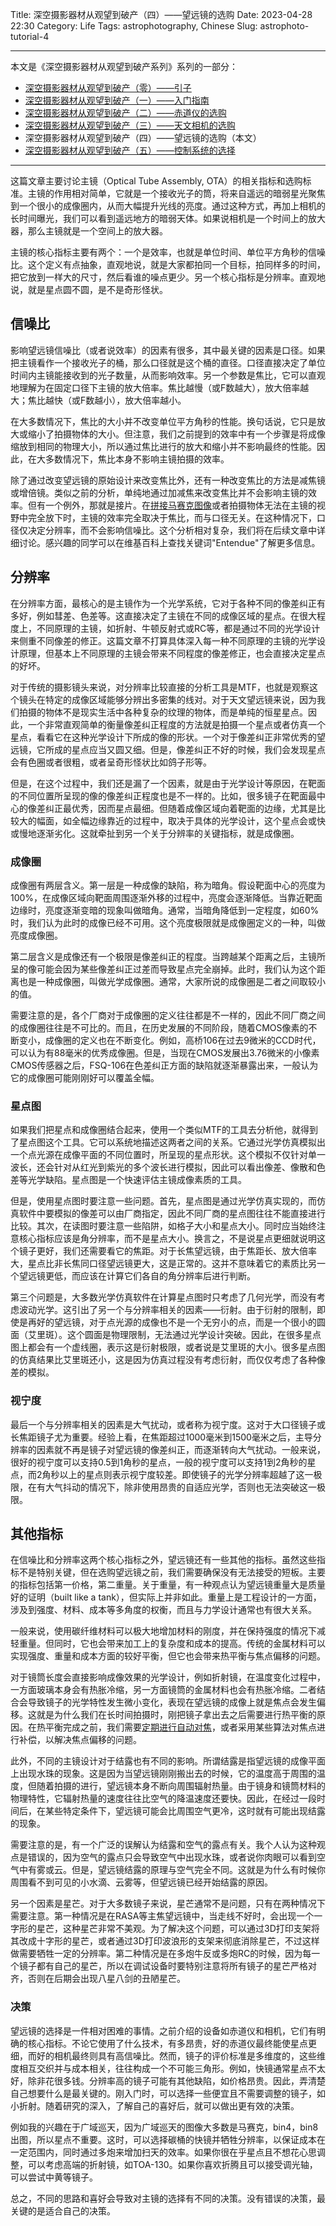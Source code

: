 Title: 深空摄影器材从观望到破产（四）——望远镜的选购
Date: 2023-04-28 22:30
Category: Life
Tags: astrophotography, Chinese
Slug: astrophoto-tutorial-4


---

本文是《深空摄影器材从观望到破产系列》系列的一部分：

* [深空摄影器材从观望到破产（零）——引子](/astrophoto-tutorial-0.html)
* [深空摄影器材从观望到破产（一）——入门指南](/astrophoto-tutorial-1.html)
* [深空摄影器材从观望到破产（二）——赤道仪的选购](/astrophoto-tutorial-2.html)
* [深空摄影器材从观望到破产（三）——天文相机的选购](/astrophoto-tutorial-3.html)
* 深空摄影器材从观望到破产（四）——望远镜的选购（本文）
* [深空摄影器材从观望到破产（五）——控制系统的选择](/astrophoto-tutorial-5.html)

---

这篇文章主要讨论主镜（Optical Tube Assembly, OTA）的相关指标和选购标准。主镜的作用相对简单，它就是一个接收光子的筒，将来自遥远的暗弱星光聚焦到一个很小的成像圈内，从而大幅提升光线的亮度。通过这种方式，再加上相机的长时间曝光，我们可以看到遥远地方的暗弱天体。如果说相机是一个时间上的放大器，那么主镜就是一个空间上的放大器。

主镜的核心指标主要有两个：一个是效率，也就是单位时间、单位平方角秒的信噪比。这个定义有点抽象，直观地说，就是大家都拍同一个目标，拍同样多的时间，把它放到一样大的尺寸，然后看谁的噪点更少。另一个核心指标是分辨率。直观地说，就是星点圆不圆，是不是奇形怪状。

## 信噪比

影响望远镜信噪比（或者说效率）的因素有很多，其中最关键的因素是口径。如果把主镜看作一个接收光子的桶，那么口径就是这个桶的直径。口径直接决定了单位时间内主镜能接收到的光子数量，从而影响效率。另一个参数是焦比，它可以直观地理解为在固定口径下主镜的放大倍率。焦比越慢（或F数越大），放大倍率越大；焦比越快（或F数越小），放大倍率越小。

在大多数情况下，焦比的大小并不改变单位平方角秒的性能。换句话说，它只是放大或缩小了拍摄物体的大小。但注意，我们之前提到的效率中有一个步骤是将成像缩放到相同的物理大小，所以通过焦比进行的放大和缩小并不影响最终的性能。因此，在大多数情况下，焦比本身不影响主镜拍摄的效率。

除了通过改变望远镜的原始设计来改变焦比外，还有一种改变焦比的方法是减焦镜或增倍镜。类似之前的分析，单纯地通过加减焦来改变焦比并不会影响主镜的效率。但有一个例外，那就是接片。在[拼接马赛克图像](/astrophoto-tutorial-2.html)或者拍摄物体无法在主镜的视野中完全放下时，主镜的效率完全取决于焦比，而与口径无关。在这种情况下，口径仅决定分辨率，而不会影响信噪比。这个分析相对复杂，我们将在后续文章中详细讨论。感兴趣的同学可以在维基百科上查找关键词"Entendue"了解更多信息。

## 分辨率

在分辨率方面，最核心的是主镜作为一个光学系统，它对于各种不同的像差纠正有多好，例如彗差、色差等。这直接决定了主镜在不同的成像区域的星点。在很大程度上，不同原理的主镜，如折射、牛顿反射式或RC等，都是通过不同的光学设计来侧重不同像差的修正。这篇文章不打算具体深入每一种不同原理的主镜的光学设计原理，但基本上不同原理的主镜会带来不同程度的像差修正，也会直接决定星点的好坏。

对于传统的摄影镜头来说，对分辨率比较直接的分析工具是MTF，也就是观察这个镜头在特定的成像区域能够分辨出多密集的线对。对于天文望远镜来说，因为我们拍摄的物体不是现实生活中各种复杂的纹理的物体，而是单纯的恒星星点。因此，一个非常直观简单的衡量像差纠正程度的方法就是拍摄一个星点或者仿真一个星点，看看它在这种光学设计下所成的像的形状。一个对于像差纠正非常优秀的望远镜，它所成的星点应当又圆又细。但是，像差纠正不好的时候，我们会发现星点会有色圈或者很粗，或者呈奇形怪状比如鸽子形等。

但是，在这个过程中，我们还是漏了一个因素，就是由于光学设计等原因，在靶面的不同位置所呈现的像的像差纠正程度也是不一样的。比如，很多镜子在靶面最中心的像差纠正最优秀，因而星点最细。但随着成像区域向着靶面的边缘，尤其是比较大的幅面，如全幅边缘靠近的过程中，取决于具体的光学设计，这个星点会或快或慢地逐渐劣化。这就牵扯到另一个关于分辨率的关键指标，就是成像圈。

### 成像圈

成像圈有两层含义。第一层是一种成像的缺陷，称为暗角。假设靶面中心的亮度为100%，在成像区域向靶面周围逐渐外移的过程中，亮度会逐渐降低。当靠近靶面边缘时，亮度逐渐变暗的现象叫做暗角。通常，当暗角降低到一定程度，如60%时，我们认为此时的成像已经不可用。这个亮度极限就是成像圈定义的一种，叫做亮度成像圈。

第二层含义是成像还有一个极限是像差纠正的程度。当跨越某个距离之后，主镜所呈的像可能会因为某些像差纠正过差而导致星点完全崩掉。此时，我们认为这个距离也是一种成像圈，叫做光学成像圈。通常，大家所说的成像圈是二者之间取较小的值。

需要注意的是，各个厂商对于成像圈的定义往往都是不一样的，因此不同厂商之间的成像圈往往是不可比的。而且，在历史发展的不同阶段，随着CMOS像素的不断变小，成像圈的定义也在不断变化。例如，高桥106在过去9微米的CCD时代，可以认为有88毫米的优秀成像圈。但是，当现在CMOS发展出3.76微米的小像素CMOS传感器之后，FSQ-106在色差纠正方面的缺陷就逐渐暴露出来，一般认为它的成像圈可能刚刚好可以覆盖全幅。

### 星点图

如果我们把星点和成像圈结合起来，使用一个类似MTF的工具去分析他，就得到了星点图这个工具。它可以系统地描述这两者之间的关系。它通过光学仿真模拟出一个点光源在成像平面的不同位置时，所呈现的星点形状。这个模拟不仅针对单一波长，还会针对从红光到紫光的多个波长进行模拟，因此可以看出像差、像散和色差等光学缺陷。星点图是一个快速评估主镜成像素质的工具。

但是，使用星点图时要注意一些问题。首先，星点图是通过光学仿真实现的，而仿真软件中要模拟的像差可以由厂商指定，因此不同厂商的星点图往往不能直接进行比较。其次，在读图时要注意一些陷阱，如格子大小和星点大小。同时应当始终注意核心指标应该是角分辨率，而不是星点大小。换言之，不是说星点更细就说明这个镜子更好，我们还需要看它的焦距。对于长焦望远镜，由于焦距长、放大倍率大，星点比非长焦同口径望远镜更大，这是正常的。这并不意味着它的素质比另一个望远镜更低，而应该在计算它们各自的角分辨率后进行判断。

第三个问题是，大多数光学仿真软件在计算星点图时只考虑了几何光学，而没有考虑波动光学。这引出了另一个与分辨率相关的因素——衍射。由于衍射的限制，即使是再好的望远镜，对于点光源的成像也不是一个无穷小的点，而是一个很小的圆面（艾里斑）。这个圆面是物理限制，无法通过光学设计突破。因此，在很多星点图上都会有一个虚线圈，表示这是衍射极限，或者说是艾里斑的大小。很多星点图的仿真结果比艾里斑还小，这是因为仿真过程没有考虑衍射，而仅仅考虑了各种像差的模拟。

### 视宁度

最后一个与分辨率相关的因素是大气扰动，或者称为视宁度。这对于大口径镜子或长焦距镜子尤为重要。经验上看，在焦距超过1000毫米到1500毫米之后，主导分辨率的因素就不再是镜子对望远镜的像差纠正，而逐渐转向大气扰动。一般来说，很好的视宁度可以支持0.5到1角秒的星点，一般的视宁度可以支持1到2角秒的星点，而2角秒以上的星点则表示视宁度较差。即使镜子的光学分辨率超越了这一极限，在有大气抖动的情况下，除非使用昂贵的自适应光学，否则也无法突破这一极限。

## 其他指标

在信噪比和分辨率这两个核心指标之外，望远镜还有一些其他的指标。虽然这些指标不是特别关键，但在选购望远镜之前，我们需要确保没有无法接受的短板。主要的指标包括第一价格，第二重量。关于重量，有一种观点认为望远镜重量大是质量好的证明（built like a tank），但实际上并非如此。重量上是工程设计的一方面，涉及到强度、材料、成本等多角度的权衡，而且与力学设计通常也有很大关系。

一般来说，使用碳纤维材料可以极大地增加材料的刚度，并在保持强度的情况下减轻重量。但同时，它也会带来加工上的复杂度和成本的提高。传统的金属材料可以实现强度、重量和成本方面的较好平衡，但它也会带来热平衡与焦点偏移的问题。

对于镜筒长度会直接影响成像效果的光学设计，例如折射镜，在温度变化过程中，一方面玻璃本身会有热胀冷缩，另一方面镜筒的金属材料也会有热胀冷缩。二者结合会导致镜子的光学特性发生微小变化，表现在望远镜的成像上就是焦点会发生偏移。这就是为什么我们在长时间拍摄时，刚把镜子拿出去之后需要进行热平衡的原因。在热平衡完成之前，我们需要[定期进行自动对焦](/auto-focus.html)，或者采用某些算法对焦点进行补偿，以解决焦点偏移的问题。

此外，不同的主镜设计对于结露也有不同的影响。所谓结露是指望远镜的成像平面上出现水珠的现象。这是因为当望远镜刚刚搬出去的时候，它的温度高于周围的温度，但随着拍摄的进行，望远镜本身不断向周围辐射热量。由于镜身和镜筒材料的物理特性，它辐射热量的速度往往比空气的降温速度还要快。因此，在经过一段时间后，在某些特定条件下，望远镜可能会比周围空气更冷，这时就有可能出现结露的现象。

需要注意的是，有一个广泛的误解认为结露和空气的露点有关。我个人认为这种观点是错误的，因为空气的露点只会导致空气中出现水珠，或者说你肉眼可以看到空气中有雾或云。但是，望远镜结露的原理与空气完全不同。这就是为什么有时候你周围看不到可见的小水滴、云雾等，但望远镜已经开始结露的原因。

另一个因素是星芒。对于大多数镜子来说，星芒通常不是问题，只有在两种情况下需要注意。第一种情况是在RASA等主焦望远镜中，当走线不好时，会出现一个一字形的星芒，这种星芒非常不美观。为了解决这个问题，可以通过3D打印支架将其改成十字形的星芒，或者通过3D打印波浪形的支架来彻底消除星芒，不过这样做需要牺牲一定的分辨率。第二种情况是在多炮牛反或多炮RC的时候，因为每一个镜子都有自己的星芒，所以在调试设备时要特别注意将所有镜子的星芒严格对齐，否则在后期会出现八星八剑的丑陋星芒。

### 决策

望远镜的选择是一件相对困难的事情。之前介绍的设备如赤道仪和相机，它们有明确的核心指标。不论它使用了什么技术，有多昂贵，好的赤道仪最终能使星点更细，而好的相机最终则具有高信噪比。然而，镜子的评价标准是多维度的，这些维度相互交织并与成本相关，往往构成一个不可能三角形。例如，快镜通常星点不太好，除非花很多钱。分辨率高的镜子可能有其他缺陷，如价格昂贵。因此，弄清楚自己想要什么是最关键的。刚入门时，可以选择一些便宜且不需要调整的镜子，如小折射。随着研究的深入，了解自己的喜好后，就可以做出更有效的决策。

例如我的兴趣在于广域巡天，因为广域巡天的图像大多数是马赛克，bin4，bin8出图，所以星点不重要。这时，可以选择碳桶的快镜并牺牲分辨率，以保证成本在一定范围内，同时通过多炮来增加扫天的效率。如果你很在乎星点且不想花心思调整，可以考虑高端的折射镜，如TOA-130。如果你喜欢折腾且可以接受调光轴，可以尝试中黄等镜子。

总之，不同的思路和喜好会导致对主镜的选择有不同的决策。没有错误的决策，最关键的是适合自己的决策。

<script async data-uid="65448d4615" src="https://yage.kit.com/65448d4615/index.js"></script>
